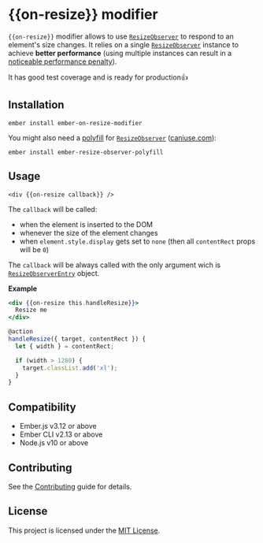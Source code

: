 # {{on-resize}} modifier

`{{on-resize}}` modifier allows to use [`ResizeObserver`][resize-observer] to respond to an element's size changes. It relies on a single [`ResizeObserver`][resize-observer] instance to achieve **better performance** (using multiple instances can result in a [noticeable performance penalty](https://groups.google.com/a/chromium.org/forum/#!msg/blink-dev/z6ienONUb5A/F5-VcUZtBAAJ)).

It has good test coverage and is ready for production👍

## Installation

```
ember install ember-on-resize-modifier
```

You might also need a [polyfill](https://github.com/PrecisionNutrition/ember-resize-observer-polyfill) for [`ResizeObserver`][resize-observer] ([caniuse.com](https://caniuse.com/#feat=resizeobserver)):

```
ember install ember-resize-observer-polyfill
```

## Usage

`<div {{on-resize callback}} />`

The `callback` will be called:

- when the element is inserted to the DOM
- whenever the size of the element changes
- when `element.style.display` gets set to `none` (then all `contentRect` props will be `0`)

The `callback` will be always called with the only argument wich is [`ResizeObserverEntry`][resize-observer-entry] object.

**Example**

```hbs
<div {{on-resize this.handleResize}}>
  Resize me
</div>
```

```js
@action
handleResize({ target, contentRect }) {
  let { width } = contentRect;

  if (width > 1280) {
    target.classList.add('xl');
  }
}
```

## Compatibility

- Ember.js v3.12 or above
- Ember CLI v2.13 or above
- Node.js v10 or above

## Contributing

See the [Contributing](CONTRIBUTING.md) guide for details.

## License

This project is licensed under the [MIT License](LICENSE.md).

[resize-observer]: https://developer.mozilla.org/en-US/docs/Web/API/ResizeObserver
[resize-observer-entry]: https://developer.mozilla.org/en-US/docs/Web/API/ResizeObserverEntry
